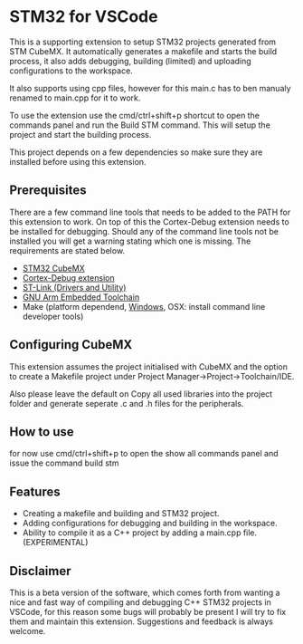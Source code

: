 # STM32 for VSCode

This is a supporting extension to setup STM32 projects generated from STM CubeMX. It automatically generates a makefile and starts the build process, it also adds debugging, building (limited) and uploading configurations to the workspace.

It also supports using cpp files, however for this main.c has to ben manualy renamed to main.cpp for it to work.

To use the extension use the cmd/ctrl+shift+p shortcut to open the commands panel and run the Build STM command. This will setup the project and start the building process.

This project depends on a few dependencies so make sure they are installed before using this extension.

## Prerequisites
There are a few command line tools that needs to be added to the PATH for this extension to work. On top of this the Cortex-Debug extension needs to be installed for debugging. Should any of the command line tools not be installed you will get a warning stating which one is missing. The requirements are stated below.


- [STM32 CubeMX](https://www.st.com/en/development-tools/stm32cubemx.html)
- [Cortex-Debug extension](https://github.com/Marus/cortex-debug)
- [ST-Link (Drivers and Utility)](https://www.st.com/en/development-tools/st-link-v2.html)
- [GNU Arm Embedded Toolchain](https://developer.arm.com/open-source/gnu-toolchain/gnu-rm/downloads)
- Make (platform dependend, [Windows](http://gnuwin32.sourceforge.net/packages/make.htm), OSX: install command line developer tools)

## Configuring CubeMX
This extension assumes the project initialised with CubeMX and the option to create a Makefile project under Project Manager->Project->Toolchain/IDE.

Also please leave the default on Copy all used libraries into the project folder and generate seperate .c and .h files for the peripherals.

## How to use
for now use cmd/ctrl+shift+p to open the show all commands panel and issue the command build stm

## Features
- Creating a makefile and building and STM32 project.
- Adding configurations for debugging and building in the workspace.
- Ability to compile it as a C++ project by adding a main.cpp file. (EXPERIMENTAL)

## Disclaimer
This is a beta version of the software, which comes forth from wanting a nice and fast way of compiling and debugging C++ STM32 projects in VSCode, for this reason some bugs will probably be present I will try to fix them and maintain this extension. Suggestions and feedback is always welcome.